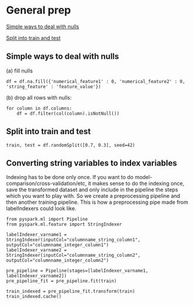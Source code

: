 # General prep
[Simple ways to deal with nulls](#simple-ways-to-deal-with-nulls)

[Split into train and test](#split-into-train-and-test)

## Simple ways to deal with nulls
(a) fill nulls 
```
df = df.na.fill({'numerical_feature1' : 0, 'numerical_feature2' : 0, 'string_feature' : 'feature_value'})
```

(b) drop all rows with nulls:
```
for column in df.columns:
    df = df.filter(col(column).isNotNull())
```

## Split into train and test
```
train, test = df.randomSplit([0.7, 0.3], seed=42)
```

## Converting string variables to index variables
Indexing has to be done only once. If you want to do model-comparison/cross-validation/etc, it makes sense to 
do the indexing once, save the transformed dataset and only include in the pipeline the steps which you want 
to play with. So we create a preprocessing pipeline and then another training pipeline. This is how a preprocessing
pipe made from labelIndexers could look like.
```
from pyspark.ml import Pipeline
from pyspark.ml.feature import StringIndexer

labelIndexer_varname1 = StringIndexer(inputCol="columnname_string_column1", outputCol="columnname_integer_column1")
labelIndexer_varname2 = StringIndexer(inputCol="columnname_string_column2", outputCol="columnname_integer_column2")

pre_pipeline = Pipeline(stages=[labelIndexer_varname1, labelIndexer_varname2])
pre_pipeline_fit = pre_pipeline.fit(train)

train_indexed = pre_pipeline_fit.transform(train)
train_indexed.cache()
```
